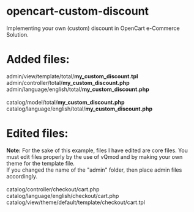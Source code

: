 # opencart-custom-discount
Implementing your own (custom) discount in OpenCart e-Commerce Solution.

# Added files:

admin/view/template/total/<b>my_custom_discount.tpl</b><br />
admin/controller/total/<b>my_custom_discount.php</b><br />
admin/language/english/total/<b>my_custom_discount.php</b><br />
<br />
catalog/model/total/<b>my_custom_discount.php</b><br />
catalog/language/english/total/<b>my_custom_discount.php</b>

# Edited files:
<b>Note:</b> For the sake of this example, files I have edited are core files.
You must edit files properly by the use of vQmod and by making your own theme for the template file.
<br />
If you changed the name of the "admin" folder, then place admin files accordingly.
<br /><br />
catalog/controller/checkout/cart.php<br />
catalog/language/english/checkout/cart.php<br />
catalog/view/theme/default/template/checkout/cart.tpl
